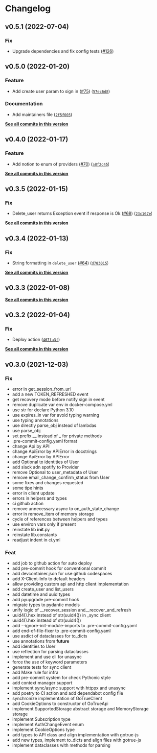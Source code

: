 # Changelog

<!--next-version-placeholder-->

## v0.5.1 (2022-07-04)
### Fix
* Upgrade dependencies and fix config tests ([#126](https://github.com/supabase-community/gotrue-py/pull/126))

## v0.5.0 (2022-01-20)
### Feature
* Add create user param to sign in ([#75](https://github.com/supabase-community/gotrue-py/issues/75)) ([`57ec6d8`](https://github.com/supabase-community/gotrue-py/commit/57ec6d8efe1233c1b90a8585045e6f85a4a3c17b))

### Documentation
* Add maintainers file ([`2f5f005`](https://github.com/supabase-community/gotrue-py/commit/2f5f005235e90127cb7effde7396bb55088b815f))

**[See all commits in this version](https://github.com/supabase-community/gotrue-py/compare/v0.4.0...v0.5.0)**

## v0.4.0 (2022-01-17)
### Feature
* Add notion to enum of providers ([#70](https://github.com/supabase-community/gotrue-py/issues/70)) ([`a8f2c45`](https://github.com/supabase-community/gotrue-py/commit/a8f2c45b25c9d008de7a5e1e6f18cc47a259c73c))

**[See all commits in this version](https://github.com/supabase-community/gotrue-py/compare/v0.3.5...v0.4.0)**

## v0.3.5 (2022-01-15)
### Fix
* Delete_user returns Exception event if response is Ok ([#68](https://github.com/supabase-community/gotrue-py/issues/68)) ([`23c167e`](https://github.com/supabase-community/gotrue-py/commit/23c167e7082c5ddb4dd64b958aa55065c2b3e468))

**[See all commits in this version](https://github.com/supabase-community/gotrue-py/compare/v0.3.4...v0.3.5)**

## v0.3.4 (2022-01-13)
### Fix
* String formatting in `delete_user` ([#64](https://github.com/supabase-community/gotrue-py/issues/64)) ([`d783015`](https://github.com/supabase-community/gotrue-py/commit/d783015b5d2472fe95a83f5d42efe97f79331516))

**[See all commits in this version](https://github.com/supabase-community/gotrue-py/compare/v0.3.3...v0.3.4)**

## v0.3.3 (2022-01-08)

**[See all commits in this version](https://github.com/supabase-community/gotrue-py/compare/v0.3.2...v0.3.3)**

## v0.3.2 (2022-01-04)
### Fix
* Deploy action ([`467fa3f`](https://github.com/supabase-community/gotrue-py/commit/467fa3f6b9e09295806cbac3e8c4fcfe05c3147d))

**[See all commits in this version](https://github.com/supabase-community/gotrue-py/compare/v0.3.1...v0.3.2)**

## v0.3.0 (2021-12-03)

### Fix

* error in get_session_from_url
* add a new TOKEN_REFRESHED event
* get recovery mode before notify sign in event
* remove duplicate var env in docker-compose.yml
* use str for declare Python 3.10
* use expires_in var for avoid typing warning
* use typing annotations
* use directly parse_obj instead of lambdas
* use parse_obj
* set prefix __ instead of _ for private methods
* .pre-commit-config.yaml format
* change Api by API
* change ApiError by APIError in docstrings
* change ApiError by APIError
* add Optional to identities of User
* add slack adn spotify to Provider
* remove Optional to user_metadata of User
* remove email_change_confirm_status from User
* some fixes and changes requested
* some tipe hints
* error in client update
* errors in helpers and types
* ci github action
* remove unnecessary async to on_auth_state_change
* error in remove_item of memory storage
* cycle of references between helpers and types
* use environ vars only if present
* reinstate lib **init**.py
* reinstate lib.constants
* readjust indent in ci.yml

### Feat

* add job to github action for auto deploy
* add pre-commit hook for conventional commit
* add devcontainer.json for use github codespaces
* add X-Client-Info to default headers
* allow providing custom api and http client implementation
* add create_user and list_users
* add datetime and uuid types
* add pyupgrade pre-commit hook
* migrate types to pydantic models
* unify logic of __recover_session and__recover_and_refresh
* uuid4().hex instead of str(uuid4()) in _sync client
* uuid4().hex instead of str(uuid4())
* add --ignore-init-module-imports to .pre-commit-config.yaml
* add end-of-file-fixer to .pre-commit-config.yaml
* use asdict of dataclasses for to_dicts
* use annotations from **future**
* add identities to User
* use reflection for parsing dataclasses
* implement and use cli for unasync
* force the use of keyword parameters
* generate tests for sync client
* add Make rule for infra
* add pre-commit system for check Pythonic style
* add context manager support
* implement sync/async support with httppx and unasync
* add poetry to CI action and add dependabot config file
* synchronize implementation of GoTrueClient
* add CookieOptions to constructor of GoTrueApi
* implement SupportedStorage abstract storage and MemoryStorage storage
* implement Subscription type
* implement AuthChangeEvent enum
* implement CookieOptions type
* add types to API class and align implementation with gotrue-js
* add new types, implement to_dicts and align files with gotrue-js
* implement dataclasses with methods for parsing
